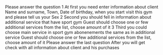 Please answer the question
1 At first you need enter information about client
Name and surname, Town, Date of birthday, when you start visit this gym and please tell us your Sex
2 Second you should fell in information about additional service that have sport gym
Guest should choose one or few additional services from the list, choose amount of it
3 Third you could choose main service in sport gym abonenements the same as in additional service
 Guest should choose one or few additional services from the list, choose amount of it
 Please answer the last question
 After you will get check with all information about client and his purchases